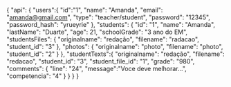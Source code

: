 {
  "api": {
    "users":{
      "id":"1",
      "name": "Amanda",
      "email": "amanda@gmail.com",
      "type": "teacher/student",
      "password": "12345",
      "password_hash": "yrueyrie"
    },
    "students": {
      "id": "1",
      "name": "Amanda",
      "lastName": "Duarte",
      "age": 21,
      "schoolGrade": "3 ano do EM",
      "studentsFiles": {
        "originalname": "redação",
        "filename": "radacao",
        "student_id": "3"
      },
      "photos": {
        "originalname": "photo",
        "filename": "photo",
        "student_id": "2"
      }
    },
    "studentTexts":{
      "originalname": "redação",
      "filename": "redacao",
      "student_id": "3", 
      "student_file_id": "1",
      "grade": "980",
      "comments": {
        "line": "24",
        "message":"Voce deve melhorar...",
        "competencia": "4"
      }
    }
  }
}